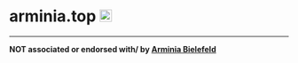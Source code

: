 # arminia.top <img src="https://arminia.top/images/arminiatop.png" alt="drawing" width="22"/>
---------------------------------------------------------------------------------------------
**NOT associated or endorsed with/ by [Arminia Bielefeld](arminia.de)**
